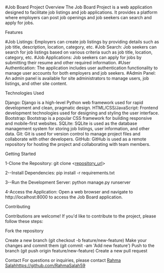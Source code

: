 #Job Board Project
Overview
The Job Board Project is a web application designed to facilitate job listings and job applications. It provides a platform where employers can post job openings and job seekers can search and apply for jobs.

Features

#Job Listings: Employers can create job listings by providing details such as job title, description, location, category, etc.
#Job Search: Job seekers can search for job listings based on various criteria such as job title, location, category, etc.
#Job Applications: Job seekers can apply for jobs by submitting their resume and other required information.
#User Authentication: The application includes user authentication functionality to manage user accounts for both employers and job seekers.
#Admin Panel: An admin panel is available for site administrators to manage users, job listings, and other site content.

Technologies Used

Django: Django is a high-level Python web framework used for rapid development and clean, pragmatic design.
HTML/CSS/JavaScript: Frontend development technologies used for designing and styling the user interface.
Bootstrap: Bootstrap is a popular CSS framework for building responsive and mobile-first websites.
SQLite: SQLite is used as the database management system for storing job listings, user information, and other data.
Git: Git is used for version control to manage project files and collaborate with other developers.
GitHub: GitHub is used as a remote repository for hosting the project and collaborating with team members.

Getting Started

1-Clone the Repository:
git clone <[repository_url](https://github.com/RahmaSalah59/job-board-Django.git)>

2--Install Dependencies:
pip install -r requirements.txt

3--Run the Development Server:
python manage.py runserver

4-Access the Application:
Open a web browser and navigate to http://localhost:8000 to access the Job Board application.

Contributing

Contributions are welcome! If you'd like to contribute to the project, please follow these steps:

Fork the repository

Create a new branch (git checkout -b feature/new-feature)
Make your changes and commit them (git commit -am 'Add new feature')
Push to the branch (git push origin feature/new-feature)
Create a new pull request

Contact
For questions or inquiries, please contact [Rahma Salah](https://github.com/RahmaSalah59)https://github.com/RahmaSalah59
